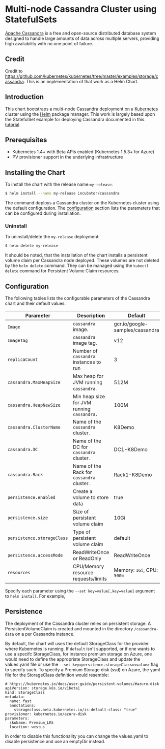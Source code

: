 # Multi-node Cassandra Cluster using StatefulSets

[Apache Cassandra](http://cassandra.apache.org) is a free and open-source distributed database system designed to handle large amounts of data across multiple servers, providing high availability with no one point of failure.

## Credit

Credit to https://github.com/kubernetes/kubernetes/tree/master/examples/storage/cassandra. This is an implementation of that work as a Helm Chart.

## Introduction

This chart bootstraps a multi-node Cassandra deployment on a [Kubernetes](http://kubernetes.io) cluster using the [Helm](https://helm.sh) package manager. This work is largely based upon the StatefulSet example for deploying Cassandra documented in this [tutorial](https://github.com/kubernetes/kubernetes/tree/master/examples/storage/cassandra).

## Prerequisites

- Kubernetes 1.4+ with Beta APIs enabled (Kubernetes 1.5.3+ for Azure)
- PV provisioner support in the underlying infrastructure

## Installing the Chart

To install the chart with the release name `my-release`:

```bash
$ helm install --name my-release incubator/cassandra
```

The command deploys a Cassandra cluster on the Kubernetes cluster using the default configuration. The [configuration](#configuration) section lists the parameters that can be configured during installation.

### Uninstall

To uninstall/delete the `my-release` deployment:

```bash
$ helm delete my-release
```

It should be noted, that the installation of the chart installs a persistent volume claim per Cassandra node deployed.  These volumes are not deleted by the `helm delete` command.  They can be managed using the `kubectl delete` command for Persistent Volume Claim resources.

## Configuration

The following tables lists the configurable parameters of the Cassandra chart and their default values.

| Parameter                  | Description                                | Default                             |
| -----------------------    | ------------------------------------------ | ----------------------------------- |
| `Image`                    | `cassandra` image.                         | gcr.io/google-samples/cassandra     |
| `ImageTag`                 | `cassandra` image tag.                     | v12                                 |
| `replicaCount`             | Number of `cassandra` instances to run     | 3                                   |
| `cassandra.MaxHeapSize`    | Max heap for JVM running `cassandra`.      | 512M                                |
| `cassandra.HeapNewSize`    | Min heap size for JVM running `cassandra.` | 100M                                |
| `cassandra.ClusterName`    | Name of the `cassandra` cluster.           | K8Demo                              |
| `cassandra.DC`             | Name of the DC for `cassandra` cluster.    | DC1-K8Demo                          |
| `cassandra.Rack`           | Name of the Rack for `cassandra` cluster.  | Rack1-K8Demo                        |
| `persistence.enabled`      | Create a volume to store data              | true                                |
| `persistence.size`         | Size of persistent volume claim            | 10Gi                                |
| `persistence.storageClass` | Type of persistent volume claim            | default                             |
| `persistence.accessMode`   | ReadWriteOnce or ReadOnly                  | ReadWriteOnce                       |
| `resources`                | CPU/Memory resource requests/limits        | Memory: `1Gi`, CPU: `500m`          |


Specify each parameter using the `--set key=value[,key=value]` argument to `helm install`. For example,

## Persistence

The deployment of the Cassandra cluster relies on persistent storage.  A PersistentVolumeClaim is created and mounted in the directory `/cassandra-data` on a per Cassandra instance.

By default, the chart will uses the default StorageClass for the provider where Kubernetes is running.  If `default` isn't supported, or if one wants to use a specifc StorageClass, for instance premium storage on Azure, one would need to define the appropriate StorageClass and update the values.yaml file or use the `--set key=persitence.storageClass=<value>` flag to specify such.  To specify a Premium Storage disk (ssd) on Azure, the yaml file for the StorageClass definition would resemble:

```
# https://kubernetes.io/docs/user-guide/persistent-volumes/#azure-disk
apiVersion: storage.k8s.io/v1beta1
kind: StorageClass
metadata:
  name: fast
  annotations:
    storageclass.beta.kubernetes.io/is-default-class: "true"
provisioner: kubernetes.io/azure-disk
parameters:
  skuName: Premium_LRS
  location: westus
```

In order to disable this functionality you can change the values.yaml to disable persistence and use an emptyDir instead.
